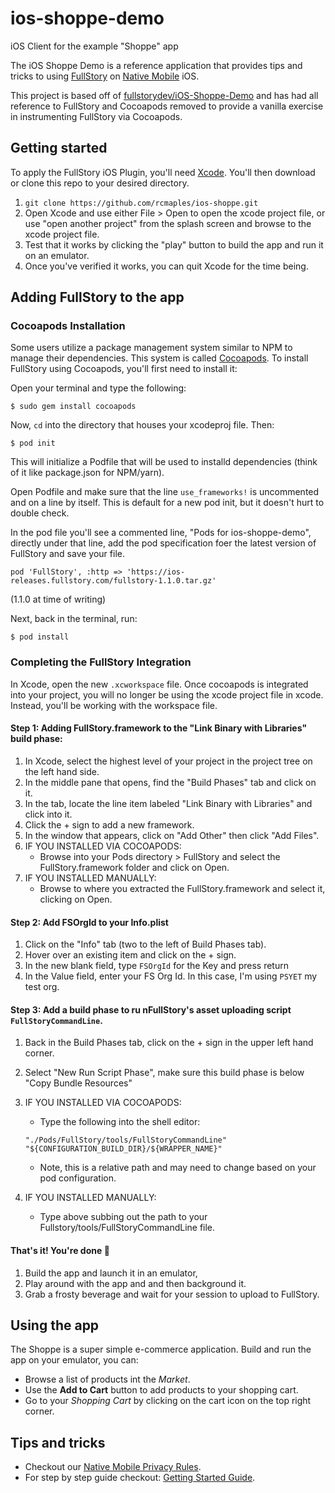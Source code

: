 # ios-shoppe-demo

iOS Client for the example "Shoppe" app

The iOS Shoppe Demo is a reference application that provides tips and tricks to using [FullStory](https://www.fullstory.com/) on [Native Mobile](https://www.fullstory.com/mobile-apps/) iOS.

This project is based off of [fullstorydev/iOS-Shoppe-Demo](https://github.com/fullstorydev/ios-shoppe-demo) and has had all reference to FullStory and Cocoapods removed to provide a vanilla exercise in instrumenting FullStory via Cocoapods.

## Getting started

To apply the FullStory iOS Plugin, you'll need [Xcode](https://developer.apple.com/xcode). You'll then download or clone this repo to your desired directory.

1. `git clone https://github.com/rcmaples/ios-shoppe.git`
2. Open Xcode and use either File > Open to open the xcode project file, or use "open another project" from the splash screen and browse to the xcode project file.
3. Test that it works by clicking the "play" button to build the app and run it on an emulator.
4. Once you've verified it works, you can quit Xcode for the time being.

## Adding FullStory to the app

### Cocoapods Installation

Some users utilize a package management system similar to NPM to manage their dependencies. This system is called [Cocoapods](https://cocoapods.org/). To install FullStory using Cocoapods, you'll first need to install it:

Open your terminal and type the following:

`$ sudo gem install cocoapods`

Now, `cd` into the directory that houses your xcodeproj file. Then:

`$ pod init`

This will initialize a Podfile that will be used to installd dependencies (think of it like package.json for NPM/yarn).

Open Podfile and make sure that the line `use_frameworks!` is uncommented and on a line by itself. This is default for a new pod init, but it doesn't hurt to double check.

In the pod file you'll see a commented line, "Pods for ios-shoppe-demo", directly under that line, add the pod specification foer the latest version of FullStory and save your file.

`pod 'FullStory', :http => 'https://ios-releases.fullstory.com/fullstory-1.1.0.tar.gz'`

(1.1.0 at time of writing)

Next, back in the terminal, run:

`$ pod install`

### Completing the FullStory Integration

In Xcode, open the new `.xcworkspace` file. Once cocoapods is integrated into your project, you will no longer be using the xcode project file in xcode. Instead, you'll be working with the workspace file.

#### Step 1: Adding FullStory.framework to the "Link Binary with Libraries" build phase:

1. In Xcode, select the highest level of your project in the project tree on the left hand side.
2. In the middle pane that opens, find the "Build Phases" tab and click on it.
3. In the tab, locate the line item labeled "Link Binary with Libraries" and click into it.
4. Click the + sign to add a new framework.
5. In the window that appears, click on "Add Other" then click "Add Files".
6. IF YOU INSTALLED VIA COCOAPODS:
   - Browse into your Pods directory > FullStory and select the FullStory.framework folder and click on Open.
7. IF YOU INSTALLED MANUALLY:
   - Browse to where you extracted the FullStory.framework and select it, clicking on Open.

#### Step 2: Add FSOrgId to your Info.plist

1. Click on the "Info" tab (two to the left of Build Phases tab).
2. Hover over an existing item and click on the + sign.
3. In the new blank field, type `FSOrgId` for the Key and press return
4. In the Value field, enter your FS Org Id. In this case, I'm using `PSYET` my test org.

#### Step 3: Add a build phase to ru nFullStory's asset uploading script `FullStoryCommandLine`.

1. Back in the Build Phases tab, click on the + sign in the upper left hand corner.
2. Select "New Run Script Phase", make sure this build phase is below "Copy Bundle Resources"
3. IF YOU INSTALLED VIA COCOAPODS:

   - Type the following into the shell editor:

   `"./Pods/FullStory/tools/FullStoryCommandLine" "${CONFIGURATION_BUILD_DIR}/${WRAPPER_NAME}"`

   - Note, this is a relative path and may need to change based on your pod configuration.

4. IF YOU INSTALLED MANUALLY:
   - Type above subbing out the path to your Fullstory/tools/FullStoryCommandLine file.

#### That's it! You're done :nail_care:

1. Build the app and launch it in an emulator,
2. Play around with the app and and then background it.
3. Grab a frosty beverage and wait for your session to upload to FullStory.

## Using the app

The Shoppe is a super simple e-commerce application. Build and run the app on your emulator, you can:

- Browse a list of products int the _Market_.
- Use the **Add to Cart** button to add products to your shopping cart.
- Go to your _Shopping Cart_ by clicking on the cart icon on the top right corner.

## Tips and tricks

- Checkout our [Native Mobile Privacy Rules](https://help.fullstory.com/hc/en-us/articles/360043356573-Native-Mobile-Privacy-Rules).
- For step by step guide checkout: [Getting Started Guide](https://help.fullstory.com/hc/en-us/articles/360042772333-Getting-Started-with-iOS-Recording).
